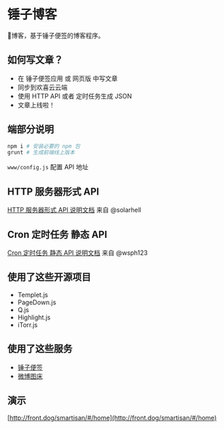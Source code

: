 # 锤子博客
🔨博客，基于锤子便签的博客程序。

## 如何写文章？

 - 在 锤子便签应用 或 网页版 中写文章
 - 同步到欢喜云云端
 - 使用 HTTP API 或者 定时任务生成 JSON
 - 文章上线啦！

## 端部分说明


```bash
npm i # 安装必要的 npm 包
grunt # 生成前端线上版本
```

`www/config.js` 配置 API 地址



## HTTP 服务器形式 API 

[HTTP 服务器形式 API 说明文档](https://github.com/itorr/smartisanBlog/tree/master/t) 来自 @solarhell

## Cron 定时任务 静态 API

[Cron 定时任务 静态 API 说明文档](https://github.com/itorr/smartisanBlog/tree/master/cron) 来自 @wsph123

## 使用了这些开源项目
 - Templet.js
 - PageDown.js
 - Q.js
 - Highlight.js
 - iTorr.js

## 使用了这些服务
 - [锤子便签](https://cloud.smartisan.com/#/notes)
 - [微博图床](http://weibo.com)

## 演示

[http://front.dog/smartisan/#/home](http://front.dog/smartisan/#/home)